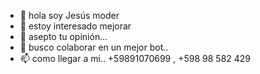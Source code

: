 - 👋 hola soy Jesús moder
- 👀 estoy interesado mejorar
- 🌱 asepto tu opinión...
- 💞️ busco colaborar en un mejor bot..
- 📫 como llegar a mi.. +59891070699 , +598 98 582 429

<!---
19822002/19822002 is a ✨ special ✨ repository because its `README.md` (this file) appears on your GitHub profile.
You can click the Preview link to take a look at your changes.
--->
